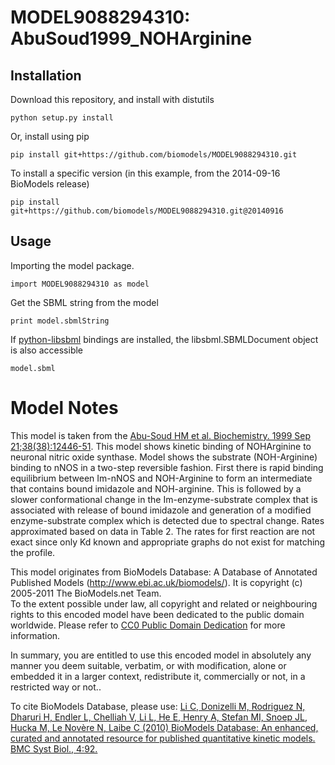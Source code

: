 # MODEL9088294310: AbuSoud1999_NOHArginine

## Installation

Download this repository, and install with distutils

`python setup.py install`

Or, install using pip

`pip install git+https://github.com/biomodels/MODEL9088294310.git`

To install a specific version (in this example, from the 2014-09-16 BioModels release)

`pip install git+https://github.com/biomodels/MODEL9088294310.git@20140916`

## Usage

Importing the model package.

`import MODEL9088294310 as model`

Get the SBML string from the model

`print model.sbmlString`

If [python-libsbml](https://pypi.python.org/pypi/python-libsbml) bindings are
installed, the libsbml.SBMLDocument object is also accessible

`model.sbml`


# Model Notes
This model is taken from the <a href = "http://www.ncbi.nlm.nih.gov/entrez/que
ry.fcgi?db=pubmed&cmd=Retrieve&dopt=AbstractPlus&list_uids=10493814&query_hl=1
0&itool=pubmed_docsum">Abu-Soud HM et al. Biochemistry. 1999 Sep
21;38(38):12446-51</a>. This model shows kinetic binding of NOHArginine to
neuronal nitric oxide synthase. Model shows the substrate (NOH-Arginine)
binding to nNOS in a two-step reversible fashion. First there is rapid binding
equilibrium between Im-nNOS and NOH-Arginine to form an intermediate that
contains bound imidazole and NOH-arginine. This is followed by a slower
conformational change in the Im-enzyme-substrate complex that is associated
with release of bound imidazole and generation of a modified enzyme-substrate
complex which is detected due to spectral change. Rates approximated based on
data in Table 2. The rates for first reaction are not exact since only Kd
known and appropriate graphs do not exist for matching the profile.

This model originates from BioModels Database: A Database of Annotated
Published Models (http://www.ebi.ac.uk/biomodels/). It is copyright (c)
2005-2011 The BioModels.net Team.  
To the extent possible under law, all copyright and related or neighbouring
rights to this encoded model have been dedicated to the public domain
worldwide. Please refer to [CC0 Public Domain
Dedication](http://creativecommons.org/publicdomain/zero/1.0/) for more
information.

In summary, you are entitled to use this encoded model in absolutely any
manner you deem suitable, verbatim, or with modification, alone or embedded it
in a larger context, redistribute it, commercially or not, in a restricted way
or not..  
  
To cite BioModels Database, please use: [Li C, Donizelli M, Rodriguez N,
Dharuri H, Endler L, Chelliah V, Li L, He E, Henry A, Stefan MI, Snoep JL,
Hucka M, Le Novère N, Laibe C (2010) BioModels Database: An enhanced, curated
and annotated resource for published quantitative kinetic models. BMC Syst
Biol., 4:92.](http://www.ncbi.nlm.nih.gov/pubmed/20587024)


